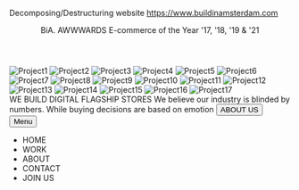 Decomposing/Destructuring website https://www.buildinamsterdam.com

<App>
    <Header>
        <BIALogoAnimationOnClick>BiA.</BIALogoAnimationOnClick>
        <Accomplishments>
            <AwardWinningParagraph>
            AWWWARDS
            E-commerce of the Year '17, '18, '19 & '21
            </AwardWinningParagraph>
        </Accomplishments>
    </Header>
    <Body>
        <MainContent> 
            <div class='parallax-projects'>
                <ProjectsPresentation>
                    <ParallaxEffectProjects>
                        <divProject1>
                            <img alt='Project1'>
                        </divProject1>
                        <divProject1>
                            <img alt='Project2'>
                        </divProject1>
                        <divProject1>
                            <img alt='Project3'>
                        </divProject1>
                        <divProject1>
                            <img alt='Project4'>
                        </divProject1>
                        <divProject1>
                            <img alt='Project5'>
                        </divProject1>
                        <divProject1>
                            <img alt='Project6'>
                        </divProject1>
                        <divProject1>
                            <img alt='Project7'>
                        </divProject1>
                        <divProject1>
                            <img alt='Project8'>
                        </divProject1>
                        <divProject1>
                            <img alt='Project9'>
                        </divProject1>
                        <divProject1>
                            <img alt='Project10'>
                        </divProject1>
                        <divProject1>
                            <img alt='Project11'>
                        </divProject1>
                        <divProject1>
                            <img alt='Project12'>
                        </divProject1>
                        <divProject1>
                            <img alt='Project13'>
                        </divProject1>
                        <divProject1>
                            <img alt='Project14'>
                        </divProject1>
                        <divProject1>
                            <img alt='Project15'>
                        </divProject1>
                        <divProject1>
                            <img alt='Project16'>
                        </divProject1>
                        <divProject1>
                            <img alt='Project17'>
                        </divProject1>
                    </ParallaxEffectProjects>
                </ProjectsPresentation>
            </div>
            <div class='homepage-mission'>
                <MissionTitle> WE BUILD DIGITAL FLAGSHIP STORES</MissionTitle>
                <MissionParagraph>
                    We believe our industry is blinded by numbers. While buying decisions are based on emotion
                <MissionParagraph>
                <button class='AboutUs'>ABOUT US</button>
            </div>
            <div class='OpenCloseMenu-button'>
                <button class='MainMenu'>Menu</Button>
            </div>
            <div class='Menu-Page'>
                <ul class='Menu-carousel'>
                    <li class='Home'>HOME</li>
                    <li class='Work'>WORK</li>
                    <li class='About'>ABOUT</li>
                    <li class='Contact'>CONTACT</li>
                    <li class='JoinUs'>JOIN US</li>
                </ul>
            </div>


